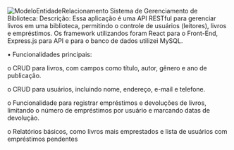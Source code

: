 ![ModeloEntidadeRelacionamento](https://github.com/user-attachments/assets/f8ae1365-a86f-4264-8e24-8b95b5ba04f7)
Sistema de Gerenciamento de Biblioteca:
Descrição: Essa aplicação é uma API RESTful para gerenciar livros em uma 
  biblioteca, permitindo o controle de usuários (leitores), livros 
  e empréstimos. Os framework utilizandos foram React para o Front-End, Express.js para API
  e para o banco de dados utilizei MySQL.

• Funcionalidades principais:

  o CRUD para livros, com campos como título, autor, gênero 
    e ano de publicação.
    
  o CRUD para usuários, incluindo nome, endereço, e-mail e 
    telefone.
    
  o Funcionalidade para registrar empréstimos e devoluções 
    de livros, limitando o número de empréstimos por 
    usuário e marcando datas de devolução.
    
  o Relatórios básicos, como livros mais emprestados e 
    lista de usuários com empréstimos pendentes
